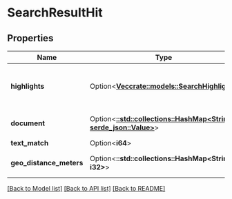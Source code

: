 # SearchResultHit

## Properties

Name | Type | Description | Notes
------------ | ------------- | ------------- | -------------
**highlights** | Option<[**Vec<crate::models::SearchHighlight>**](SearchHighlight.md)> | Contains highlighted portions of the search fields | [optional]
**document** | Option<[**::std::collections::HashMap<String, serde_json::Value>**](serde_json::Value.md)> | Can be any key-value pair | [optional]
**text_match** | Option<**i64**> |  | [optional]
**geo_distance_meters** | Option<**::std::collections::HashMap<String, i32>**> | Can be any key-value pair | [optional]

[[Back to Model list]](../README.md#documentation-for-models) [[Back to API list]](../README.md#documentation-for-api-endpoints) [[Back to README]](../README.md)


